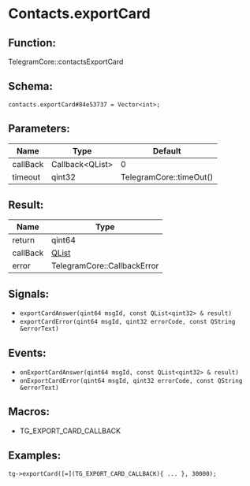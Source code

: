# Contacts.exportCard

## Function:

TelegramCore::contactsExportCard

## Schema:

`contacts.exportCard#84e53737 = Vector<int>;`
## Parameters:

|Name|Type|Default|
|----|----|-------|
|callBack|Callback<QList<qint32>\>|0|
|timeout|qint32|TelegramCore::timeOut()|

## Result:

|Name|Type|
|----|----|
|return|qint64|
|callBack|[QList<qint32>](../../types/qlist<qint32>.md)|
|error|TelegramCore::CallbackError|

## Signals:

* `exportCardAnswer(qint64 msgId, const QList<qint32> & result)`
* `exportCardError(qint64 msgId, qint32 errorCode, const QString &errorText)`

## Events:

* `onExportCardAnswer(qint64 msgId, const QList<qint32> & result)`
* `onExportCardError(qint64 msgId, qint32 errorCode, const QString &errorText)`

## Macros:

* TG_EXPORT_CARD_CALLBACK

## Examples:

`tg->exportCard([=](TG_EXPORT_CARD_CALLBACK){
    ...
}, 30000);`

